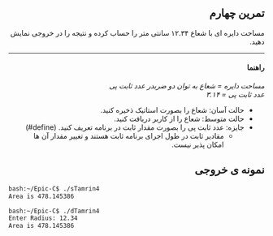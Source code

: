 <div dir="rtl">

## تمرین چهارم
مساحت دایره ای با شعاع ۱۲.۳۴ سانتی متر را حساب کرده و نتیجه را در خروجی نمایش دهید.

****
#### راهنما
*مساحت دایره = شعاع به توان دو ضربدر عدد ثابت پی*<br />
*عدد ثابت پی = ۳.۱۴*<br />
- حالت آسان: شعاع را بصورت استاتیک ‌ذخیره کنید.
- حالت متوسط: شعاع را از کاربر دریافت کنید.
- جایزه: عدد ثابت پی را بصورت مقدار ثابت در برنامه تعریف کنید. (define#)
  - مقادیر ثابت در طول اجرای برنامه ثابت هستند و تغییر مقدار آن ها امکان پذیر نیست.

## نمونه ی خروجی

</div>

```bash
bash:~/Epic-C$ ./sTamrin4
Area is 478.145386
```

```bash
bash:~/Epic-C$ ./dTamrin4
Enter Radius: 12.34
Area is 478.145386
```

